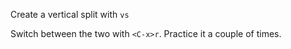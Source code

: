 Create a vertical split with `vs`

Switch between the two with `<C-x>r`. Practice it a couple of times.

